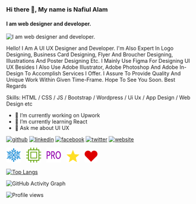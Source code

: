 ### Hi there 👋, My name is Nafiul Alam
#### I am web designer and developer.
![I am web designer and developer.](https://arturssmirnovs.github.io/github-profile-readme-generator/images/banner.png)

Hello! I Am A UI UX Designer and Developer. I'm Also Expert In Logo Designing, Business Card Designing, Flyer And Broucher Designing, Illustrations And Poster Designing Etc. I Mainly Use Figma For Designing UI UX Besides I Also Use Adobe Illustrator, Adobe Photoshop And Adobe In-Design To Accomplish Services I Offer. I Assure To Provide Quality And Unique Work Within Given Time-Frame. Hope To See You Soon.
Best Regards

Skills: HTML / CSS / JS / Bootstrap / Wordpress / Ui Ux / App Design / Web Design etc

- 🔭 I’m currently working on Upwork 
- 🌱 I’m currently learning React 
- 💬 Ask me about UI UX 


[<img src='https://cdn.jsdelivr.net/npm/simple-icons@3.0.1/icons/github.svg' alt='github' height='40'>](https://github.com/Nafiulbd)  [<img src='https://cdn.jsdelivr.net/npm/simple-icons@3.0.1/icons/linkedin.svg' alt='linkedin' height='40'>](https://www.linkedin.com/in/https://www.linkedin.com/in/nafiulalam5050//)  [<img src='https://cdn.jsdelivr.net/npm/simple-icons@3.0.1/icons/facebook.svg' alt='facebook' height='40'>](https://www.facebook.com/https://www.facebook.com/nafiulalam.nishat.98)  [<img src='https://cdn.jsdelivr.net/npm/simple-icons@3.0.1/icons/twitter.svg' alt='twitter' height='40'>](https://twitter.com/https://twitter.com/nafiul_alam)  [<img src='https://cdn.jsdelivr.net/npm/simple-icons@3.0.1/icons/icloud.svg' alt='website' height='40'>](https://nafiulportfolio.netlify.app/)  

<a href='https://archiveprogram.github.com/'><img src='https://raw.githubusercontent.com/acervenky/animated-github-badges/master/assets/acbadge.gif' width='40' height='40'></a> <a href='https://docs.github.com/en/developers'><img src='https://raw.githubusercontent.com/acervenky/animated-github-badges/master/assets/devbadge.gif' width='40' height='40'></a> <a href='https://github.com/pricing'><img src='https://raw.githubusercontent.com/acervenky/animated-github-badges/master/assets/pro.gif' width='40' height='40'></a> <a href='https://stars.github.com/'><img src='https://raw.githubusercontent.com/acervenky/animated-github-badges/master/assets/starbadge.gif' width='35' height='35'></a> <a href='https://docs.github.com/en/github/supporting-the-open-source-community-with-github-sponsors'><img src='https://raw.githubusercontent.com/acervenky/animated-github-badges/master/assets/sponsorbadge.gif' width='35' height='35'></a> 

[![Top Langs](https://github-readme-stats.vercel.app/api/top-langs/?username=Nafiulbd)](https://github.com/anuraghazra/github-readme-stats)

![GitHub Activity Graph](https://activity-graph.herokuapp.com/graph?username=Nafiulbd)  

![Profile views](https://gpvc.arturio.dev/Nafiulbd)  
